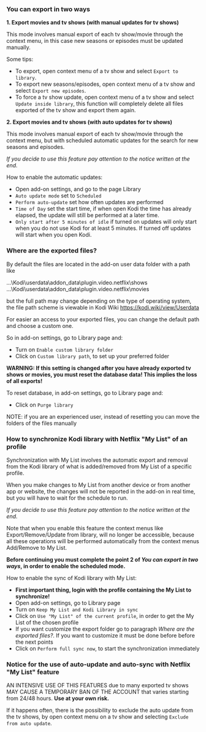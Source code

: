### You can export in two ways

**1. Export movies and tv shows (with manual updates for tv shows)**

This mode involves manual export of each tv show/movie through the context menu, in this case new seasons or episodes must be updated manually.

Some tips:
- To export, open context menu of a tv show and select `Export to library`.
- To export new seasons/episodes, open context menu of a tv show and select `Export new episodes`.
- To force a tv show update, open context menu of a tv show and select `Update inside library`, this function will completely delete all files exported of the tv show and export them again.

**2. Export movies and tv shows (with auto updates for tv shows)**

This mode involves manual export of each tv show/movie through the context menu, but with scheduled automatic updates for the search for new seasons and episodes.

_If you decide to use this feature pay attention to the notice written at the end._

How to enable the automatic updates:
- Open add-on settings, and go to the page Library
- `Auto update mode` set to `Scheduled`
- `Perform auto-update` set how often updates are performed
- `Time of Day` set the start time, if when open Kodi the time has already elapsed, the update will still be performed at a later time.
- `Only start after 5 minutes of idle` if turned on updates will only start when you do not use Kodi for at least 5 minutes. If turned off updates will start when you open Kodi.

### Where are the exported files?

By default the files are located in the add-on user data folder with a path like

…\Kodi\userdata\addon_data\plugin.video.netflix\shows<br/>
…\Kodi\userdata\addon_data\plugin.video.netflix\movies

but the full path may change depending on the type of operating system, the file path scheme is viewable in Kodi Wiki https://kodi.wiki/view/Userdata

For easier an access to your exported files, you can change the default path and choose a custom one.

So in add-on settings, go to Library page and:
- Turn on `Enable custom library folder`
- Click on `Custom library path`, to set up your preferred folder

**WARNING: If this setting is changed after you have already exported tv shows or movies, you must reset the database data! This implies the loss of all exports!<br/>**

To reset database, in add-on settings, go to Library page and:
- Click on `Purge library`

NOTE: if you are an experienced user, instead of resetting you can move the folders of the files manually

### How to synchronize Kodi library with Netflix "My List" of an profile

Synchronization with My List involves the automatic export and removal from the Kodi library of what is added/removed from My List of a specific profile.

When you make changes to My List from another device or from another app or website, the changes will not be reported in the add-on in real time, but you will have to wait for the schedule to run.

_If you decide to use this feature pay attention to the notice written at the end._

Note that when you enable this feature the context menus like Export/Remove/Update from library, will no longer be accessible, because all these operations will be performed automatically from the context menus Add/Remove to My List.

**Before continuing you must complete the point 2 of _You can export in two ways_, in order to enable the scheduled mode.**

How to enable the sync of Kodi library with My List:
- **First important thing, login with the profile containing the My List to synchronize!**
- Open add-on settings, go to Library page
- Turn on `Keep My List and Kodi Library in sync`
- Click on `Use "My List" of the current profile`, in order to get the My List of the chosen profile
- If you want customize the export folder go to paragraph _Where are the exported files?_. If you want to customize it must be done before before the next points
- Click on `Perform full sync now`, to start the synchronization immediately

### Notice for the use of auto-update and auto-sync with Netflix "My List" feature

AN INTENSIVE USE OF THIS FEATURES due to many exported tv shows MAY CAUSE A TEMPORARY BAN OF THE ACCOUNT that varies starting from 24/48 hours. **Use at your own risk.**

If it happens often, there is the possibility to exclude the auto update from the tv shows, by open context menu on a tv show and selecting `Exclude from auto update`.
